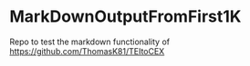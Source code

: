 # MarkDownOutputFromFirst1K
Repo to test the markdown functionality of https://github.com/ThomasK81/TEItoCEX
